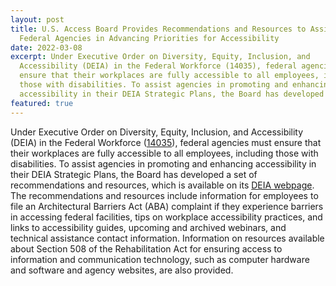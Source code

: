 ```yaml
---
layout: post
title: U.S. Access Board Provides Recommendations and Resources to Assist
  Federal Agencies in Advancing Priorities for Accessibility
date: 2022-03-08
excerpt: Under Executive Order on Diversity, Equity, Inclusion, and
  Accessibility (DEIA) in the Federal Workforce (14035), federal agencies must
  ensure that their workplaces are fully accessible to all employees, including
  those with disabilities. To assist agencies in promoting and enhancing
  accessibility in their DEIA Strategic Plans, the Board has developed . . .
featured: true
---
```

Under Executive Order on Diversity, Equity, Inclusion, and Accessibility (DEIA) in the Federal Workforce ([14035](https://www.whitehouse.gov/briefing-room/presidential-actions/2021/06/25/executive-order-on-diversity-equity-inclusion-and-accessibility-in-the-federal-workforce/)), federal agencies must ensure that their workplaces are fully accessible to all employees, including those with disabilities. To assist agencies in promoting and enhancing accessibility in their DEIA Strategic Plans, the Board has developed a set of recommendations and resources, which is available on its [DEIA webpage](https://www.access-board.gov/deia/). The recommendations and resources include information for employees to file an Architectural Barriers Act (ABA) complaint if they experience barriers in accessing federal facilities, tips on workplace accessibility practices, and links to accessibility guides, upcoming and archived webinars, and technical assistance contact information. Information on resources available about Section 508 of the Rehabilitation Act for ensuring access to information and communication technology, such as computer hardware and software and agency websites, are also provided.